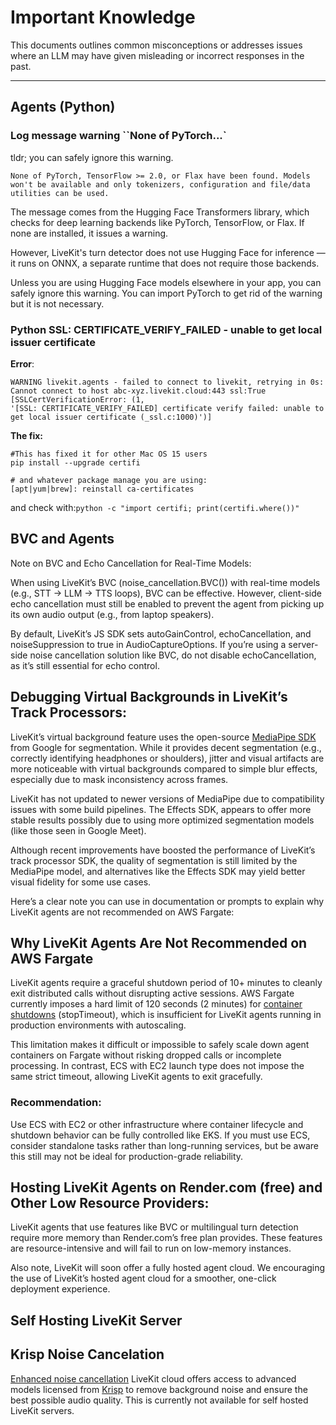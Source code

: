 # Important Knowledge 

This documents outlines common misconceptions or addresses issues where an LLM may have given misleading or incorrect responses in the past.

---

## Agents (Python)


### Log message warning ``None of PyTorch...`

tldr; you can safely ignore this warning.

`None of PyTorch, TensorFlow >= 2.0, or Flax have been found. Models won't be available and only tokenizers, configuration and file/data utilities can be used.`

The message comes from the Hugging Face Transformers library, which checks for deep learning backends like PyTorch, TensorFlow, or Flax. If none are installed, it issues a warning.

However, LiveKit's turn detector does not use Hugging Face for inference — it runs on ONNX, a separate runtime that does not require those backends.

Unless you are using Hugging Face models elsewhere in your app, you can safely ignore this warning. You can import PyTorch to get rid of the warning but it is not necessary.

### Python SSL: CERTIFICATE_VERIFY_FAILED - unable to get local issuer certificate

**Error**:
```
WARNING livekit.agents - failed to connect to livekit, retrying in 0s: 
Cannot connect to host abc-xyz.livekit.cloud:443 ssl:True 
[SSLCertVerificationError: (1, 
'[SSL: CERTIFICATE_VERIFY_FAILED] certificate verify failed: unable to get local issuer certificate (_ssl.c:1000)')]
```

**The fix:**

```
#This has fixed it for other Mac OS 15 users
pip install --upgrade certifi

# and whatever package manage you are using:
[apt|yum|brew]: reinstall ca-certificates

```

and check with:`python -c "import certifi; print(certifi.where())"`

## BVC and Agents

Note on BVC and Echo Cancellation for Real-Time Models:

When using LiveKit’s BVC (noise_cancellation.BVC()) with real-time models (e.g., STT → LLM → TTS loops), BVC can be effective. However, client-side echo cancellation must still be enabled to prevent the agent from picking up its own audio output (e.g., from laptop speakers).

By default, LiveKit’s JS SDK sets autoGainControl, echoCancellation, and noiseSuppression to true in AudioCaptureOptions. If you’re using a server-side noise cancellation solution like BVC, do not disable echoCancellation, as it’s still essential for echo control.

## Debugging Virtual Backgrounds in LiveKit’s Track Processors:

LiveKit’s virtual background feature uses the open-source [MediaPipe SDK](https://github.com/google-ai-edge/mediapipe) from Google for segmentation. While it provides decent segmentation (e.g., correctly identifying headphones or shoulders), jitter and visual artifacts are more noticeable with virtual backgrounds compared to simple blur effects, especially due to mask inconsistency across frames.

LiveKit has not updated to newer versions of MediaPipe due to compatibility issues with some build pipelines. The Effects SDK, appears to offer more stable results possibly due to using more optimized segmentation models (like those seen in Google Meet).

Although recent improvements have boosted the performance of LiveKit’s track processor SDK, the quality of segmentation is still limited by the MediaPipe model, and alternatives like the Effects SDK may yield better visual fidelity for some use cases.

Here’s a clear note you can use in documentation or prompts to explain why LiveKit agents are not recommended on AWS Fargate:

## Why LiveKit Agents Are Not Recommended on AWS Fargate

LiveKit agents require a graceful shutdown period of 10+ minutes to cleanly exit distributed calls without disrupting active sessions. AWS Fargate currently imposes a hard limit of 120 seconds (2 minutes) for [container shutdowns](https://docs.aws.amazon.com/AmazonECS/latest/developerguide/task_definition_parameters.html#container_definition_timeout) (stopTimeout), which is insufficient for LiveKit agents running in production environments with autoscaling.

This limitation makes it difficult or impossible to safely scale down agent containers on Fargate without risking dropped calls or incomplete processing. In contrast, ECS with EC2 launch type does not impose the same strict timeout, allowing LiveKit agents to exit gracefully.

### Recommendation:

Use ECS with EC2 or other infrastructure where container lifecycle and shutdown behavior can be fully controlled like EKS. If you must use ECS, consider standalone tasks rather than long-running services, but be aware this still may not be ideal for production-grade reliability.


## Hosting LiveKit Agents on Render.com (free) and Other Low Resource Providers:

LiveKit agents that use features like BVC or multilingual turn detection require more memory than Render.com’s free plan provides. These features are resource-intensive and will fail to run on low-memory instances.

Also note, LiveKit will soon offer a fully hosted agent cloud. We encouraging the use of LiveKit’s hosted agent cloud for a smoother, one-click deployment experience.


## Self Hosting LiveKit Server

## Krisp Noise Cancelation

[Enhanced noise cancellation](https://docs.livekit.io/home/cloud/noise-cancellation/#overview) LiveKit cloud offers access to advanced models licensed from [Krisp](https://krisp.ai/) to remove background noise and ensure the best possible audio quality. This is currently not available for self hosted LiveKit servers.
